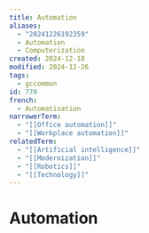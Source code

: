 ```yaml
---
title: Automation
aliases:
  - "20241226192359"
  - Automation
  - Computerization
created: 2024-12-18
modified: 2024-12-26
tags:
  - gccommon
id: 770
french:
  - Automatisation
narrowerTerm:
  - "[[Office automation]]"
  - "[[Workplace automation]]"
relatedTerm:
  - "[[Artificial intelligence]]"
  - "[[Modernization]]"
  - "[[Robotics]]"
  - "[[Technology]]"
---
```

# Automation
